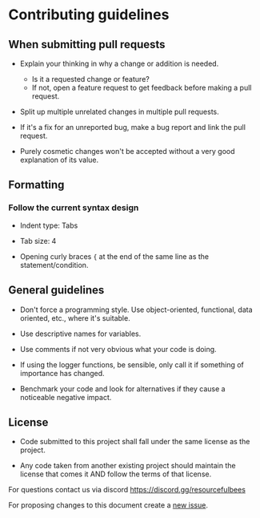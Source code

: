 # Contributing guidelines

## When submitting pull requests

* Explain your thinking in why a change or addition is needed.
    * Is it a requested change or feature?
    * If not, open a feature request to get feedback before making a pull request.

* Split up multiple unrelated changes in multiple pull requests.

* If it's a fix for an unreported bug, make a bug report and link the pull request.

* Purely cosmetic changes won't be accepted without a very good explanation of its value.

## Formatting

### Follow the current syntax design

* Indent type: Tabs

* Tab size: 4

* Opening curly braces `{` at the end of the same line as the statement/condition.

## General guidelines

* Don't force a programming style. Use object-oriented, functional, data oriented, etc., where it's suitable.

* Use descriptive names for variables.

* Use comments if not very obvious what your code is doing.

* If using the logger functions, be sensible, only call it if something of importance has changed.

* Benchmark your code and look for alternatives if they cause a noticeable negative impact.

## License

* Code submitted to this project shall fall under the same license as the project.

* Any code taken from another existing project should maintain the license that comes it AND follow the terms of that license.

For questions contact us via discord https://discord.gg/resourcefulbees

For proposing changes to this document create a [new issue](https://github.com/Resourceful-Bees/LiquifiedHoney/issues/new/choose).